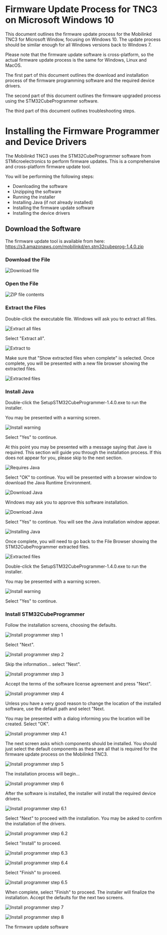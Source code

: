 # Firmware Update Process for TNC3 on Microsoft Windows 10

This document outlines the firmware update process for the Mobilinkd TNC3
for Microsoft Window, focusing on Windows 10.  The update process should
be similar enough for all Windows versions back to Windows 7.

Please note that the firmware update software is cross-platform, so the
actual firmware update process is the same for Windows, Linux and MacOS.

The first part of this document outlines the download and installation
process of the firmware programming software and the required device
drivers.

The second part of this document outlines the firmware upgraded process
using the STM32CubeProgrammer software.

The third part of this document outlines troubleshooting steps.

# Installing the Firmware Programmer and Device Drivers

The Mobilinkd TNC3 uses the STM32CubeProgrammer software from
STMicroelectronics to perform firmware updates.  This is a comprehensive
and cross-platform firmware update tool.

You will be performing the following steps:

 - Downloading the software
 - Unzipping the software
 - Running the installer
 - Installing Java (if not already installed)
 - Installing the firmware update software
 - Installing the device drivers
 
## Download the Software

The firmware update tool is available from here:
https://s3.amazonaws.com/mobilinkd/en.stm32cubeprog-1.4.0.zip

### Download the File

![Download file](https://s3.amazonaws.com/mobilinkd/TNC3/FirmwareUpdateGuide/download.png])

### Open the File

![ZIP file contents](https://s3.amazonaws.com/mobilinkd/TNC3/FirmwareUpdateGuide/zip_contents.png])

### Extract the Files

Double-click the executable file.  Windows will ask you to extract all
files.

![Extract all files](https://s3.amazonaws.com/mobilinkd/TNC3/FirmwareUpdateGuide/extract_all.png])

Select "Extract all".

![Extract to](https://s3.amazonaws.com/mobilinkd/TNC3/FirmwareUpdateGuide/extract_to.png])

Make sure that "Show extracted files when complete" is selected.  Once
complete, you will be presented with a new file browser showing the
extracted files.

![Extracted files](https://s3.amazonaws.com/mobilinkd/TNC3/FirmwareUpdateGuide/extractes.png])

### Install Java

Double-click the SetupSTM32CubeProgrammer-1.4.0.exe to run the installer.

You may be presented with a warning screen.

![Install warning](https://s3.amazonaws.com/mobilinkd/TNC3/FirmwareUpdateGuide/install_warning.png])

Select "Yes" to continue.

At this point you may be presented with a message saying that Jave is
required.  This section will guide you through the installation
process.  If this does not appear for you, please skip to the next
section.

![Requires Java](https://s3.amazonaws.com/mobilinkd/TNC3/FirmwareUpdateGuide/requires_java.png])

Select "OK" to continue.  You will be presented with a browser window
to download the Java Runtime Environment.

![Download Java](https://s3.amazonaws.com/mobilinkd/TNC3/FirmwareUpdateGuide/java_download.png])

Windows may ask you to approve this software installation.

![Download Java](https://s3.amazonaws.com/mobilinkd/TNC3/FirmwareUpdateGuide/java_download.png])

Select "Yes" to continue.  You will see the Java installation window appear.

![Installing Java](https://s3.amazonaws.com/mobilinkd/TNC3/FirmwareUpdateGuide/installing_java.png])

Once complete, you will need to go back to the File Browser showing the 
STM32CubeProgrammer extracted files.

![Extracted files](https://s3.amazonaws.com/mobilinkd/TNC3/FirmwareUpdateGuide/extractes.png])

Double-click the SetupSTM32CubeProgrammer-1.4.0.exe to run the installer.

You may be presented with a warning screen.

![Install warning](https://s3.amazonaws.com/mobilinkd/TNC3/FirmwareUpdateGuide/install_warning.png])

Select "Yes" to continue.

### Install STM32CubeProgrammer

Follow the installation screens, choosing the defaults.

![Install programmer step 1](https://s3.amazonaws.com/mobilinkd/TNC3/FirmwareUpdateGuide/install_programmer_1.png])

Select "Next".

![Install programmer step 2](https://s3.amazonaws.com/mobilinkd/TNC3/FirmwareUpdateGuide/install_programmer_2.png])

Skip the information... select "Next".

![Install programmer step 3](https://s3.amazonaws.com/mobilinkd/TNC3/FirmwareUpdateGuide/install_programmer_3.png])

Accept the terms of the software license agreement and press "Next".

![Install programmer step 4](https://s3.amazonaws.com/mobilinkd/TNC3/FirmwareUpdateGuide/install_programmer_4.png])

Unless you have a very good reason to change the location of the installed
software, use the default path and select "Next.

You may be presented with a dialog informing you the location will be created.
Select "OK".

![Install programmer step 4.1](https://s3.amazonaws.com/mobilinkd/TNC3/FirmwareUpdateGuide/install_programmer_4_1.png])

The next screen asks which components should be installed.  You should just
select the default components as these are all that is required for the
firmware update process on the Mobilinkd TNC3.

![Install programmer step 5](https://s3.amazonaws.com/mobilinkd/TNC3/FirmwareUpdateGuide/install_programmer_5.png])

The installation process will begin...

![Install programmer step 6](https://s3.amazonaws.com/mobilinkd/TNC3/FirmwareUpdateGuide/install_programmer_6.png])

After the software is installed, the installer will install the required
device drivers.

![Install programmer step 6.1](https://s3.amazonaws.com/mobilinkd/TNC3/FirmwareUpdateGuide/install_programmer_6_install_driver.png])

Select "Next" to proceed with the installation.  You may be asked to confirm
the installation of the drivers.

![Install programmer step 6.2](https://s3.amazonaws.com/mobilinkd/TNC3/FirmwareUpdateGuide/install_driver_confirm.png])

Select "Install" to proceed.

![Install programmer step 6.3](https://s3.amazonaws.com/mobilinkd/TNC3/FirmwareUpdateGuide/install_programmer_6_drivers_now_installing.png])

![Install programmer step 6.4](https://s3.amazonaws.com/mobilinkd/TNC3/FirmwareUpdateGuide/install_programmer_6_installed_drivers.png])

Select "Finish" to proceed.

![Install programmer step 6.5](https://s3.amazonaws.com/mobilinkd/TNC3/FirmwareUpdateGuide/install_programmer_6_finished.png])

When complete, select "Finish" to proceed. The installer will finalize the
installation.  Accept the defaults for the next two screens.

![Install programmer step 7](https://s3.amazonaws.com/mobilinkd/TNC3/FirmwareUpdateGuide/install_programmer_7.png])

![Install programmer step 8](https://s3.amazonaws.com/mobilinkd/TNC3/FirmwareUpdateGuide/install_programmer_8.png])

The firmware update software 

























